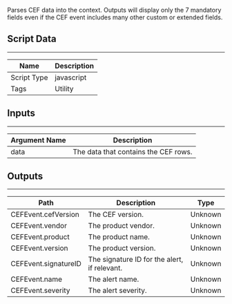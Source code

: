 Parses CEF data into the context. Outputs will display only the 7 mandatory fields even if the CEF event includes many other custom or extended fields.

## Script Data

---

| **Name** | **Description** |
| --- | --- |
| Script Type | javascript |
| Tags | Utility |


## Inputs

---

| **Argument Name** | **Description** |
| --- | --- |
| data | The data that contains the CEF rows. |

## Outputs

---

| **Path** | **Description** | **Type** |
| --- | --- | --- |
| CEFEvent.cefVersion | The CEF version. | Unknown |
| CEFEvent.vendor | The product vendor. | Unknown |
| CEFEvent.product | The product name. | Unknown |
| CEFEvent.version | The product version. | Unknown |
| CEFEvent.signatureID | The signature ID for the alert, if relevant. | Unknown |
| CEFEvent.name | The alert name. | Unknown |
| CEFEvent.severity | The alert severity. | Unknown |
